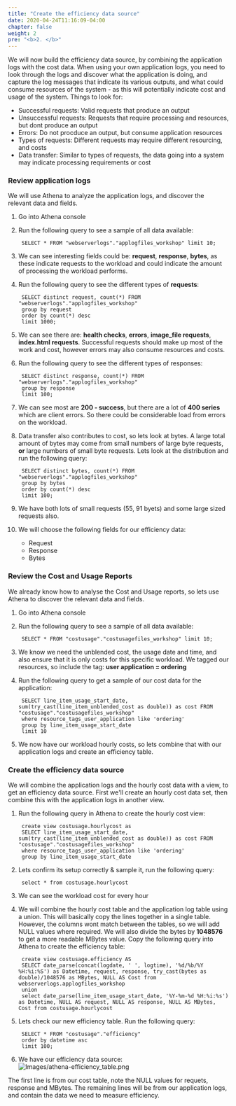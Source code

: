 ```yaml
---
title: "Create the efficiency data source"
date: 2020-04-24T11:16:09-04:00
chapter: false
weight: 2
pre: "<b>2. </b>"
---
```

We will now build the efficiency data source, by combining the application logs with the cost data. When using your own application logs, you need to look through the logs and discover what the application is doing, and capture the log messages that indicate its various outputs, and what could consume resources of the system - as this will potentially indicate cost and usage of the system. Things to look for:

 - Successful requests: Valid requests that produce an output
 - Unsuccessful requests: Requests that require processing and resources, but dont produce an output
 - Errors: Do not procduce an output, but consume application resources
 - Types of requests: Different requests may require different resourcing, and costs
 - Data transfer: Similar to types of requests, the data going into a system may indicate processing requirements or cost


### Review application logs
We will use Athena to analyze the application logs, and discover the relevant data and fields.

1. Go into Athena console

2. Run the following query to see a sample of all data available:

        SELECT * FROM "webserverlogs"."applogfiles_workshop" limit 10;

3. We can see interesting fields could be: **request**, **response**, **bytes**, as these indicate requests to the workload and could indicate the amount of processing the workload performs.

4. Run the following query to see the different types of **requests**:

        SELECT distinct request, count(*) FROM "webserverlogs"."applogfiles_workshop"
        group by request
        order by count(*) desc
        limit 1000;

5. We can see there are: **health checks**, **errors**, **image_file requests**, **index.html requests**. Successful requests should make up most of the work and cost, however errors may also consume resources and costs.

6. Run the following query to see the different types of responses:

        SELECT distinct response, count(*) FROM "webserverlogs"."applogfiles_workshop"
        group by response
        limit 100;

7. We can see most are **200 - success**, but there are a lot of **400 series** which are client errors. So there could be considerable load from errors on the workload.

8. Data transfer also contributes to cost, so lets look at bytes. A large total amount of bytes may come from small numbers of large byte requests, **or** large numbers of small byte requests. Lets look at the distribution and run the following query:

        SELECT distinct bytes, count(*) FROM "webserverlogs"."applogfiles_workshop"
        group by bytes
        order by count(*) desc
        limit 100;

9. We have both lots of small requests (55, 91 byets) and some large sized requests also.

10. We will choose the following fields for our efficiency data:
    - Request
    - Response
    - Bytes



### Review the Cost and Usage Reports
We already know how to analyse the Cost and Usage reports, so lets use Athena to discover the relevant data and fields.

1. Go into Athena console

2. Run the following query to see a sample of all data available:

        SELECT * FROM "costusage"."costusagefiles_workshop" limit 10;

3. We know we need the unblended cost, the usage date and time, and also ensure that it is only costs for this specific workload. We tagged our resources,  so include the tag: **user application = ordering**

4. Run the following query to get a sample of our cost data for the application:

        SELECT line_item_usage_start_date, sum(try_cast(line_item_unblended_cost as double)) as cost FROM "costusage"."costusagefiles_workshop"
        where resource_tags_user_application like 'ordering'
        group by line_item_usage_start_date
        limit 10

5. We now have our workload hourly costs, so lets combine that with our application logs and create an efficiency table.


### Create the efficiency data source
We will combine the application logs and the hourly cost data with a view, to get an efficiency data source. First we'll create an hourly cost data set, then combine this with the application logs in another view.

1. Run the following query in Athena to create the hourly cost view:

        create view costusage.hourlycost as
        SELECT line_item_usage_start_date, sum(try_cast(line_item_unblended_cost as double)) as cost FROM "costusage"."costusagefiles_workshop"
        where resource_tags_user_application like 'ordering'
        group by line_item_usage_start_date

2. Lets confirm its setup correctly & sample it, run the following query:

        select * from costusage.hourlycost


3. We can see the workload cost for every hour

4. We will combine the hourly cost table and the application log table using a union. This will basically copy the lines together in a single table. However, the columns wont match between the tables, so we will add NULL values where required.  We will also divide the bytes by **1048576** to get a more readable MBytes value. Copy the following query into Athena to create the efficiency table:

        create view costusage.efficiency AS
        SELECT date_parse(concat(logdate, ' ', logtime), '%d/%b/%Y %H:%i:%S') as Datetime, request, response, try_cast(bytes as double)/1048576 as MBytes, NULL AS Cost from webserverlogs.applogfiles_workshop
        union
        select date_parse(line_item_usage_start_date, '%Y-%m-%d %H:%i:%s') as Datetime, NULL AS request, NULL AS response, NULL AS MBytes, Cost from costusage.hourlycost

5. Lets check our new efficiency table. Run the following query:

        SELECT * FROM "costusage"."efficiency"
        order by datetime asc
        limit 100;

6. We have our efficiency data source:
![Images/athena-efficiency_table.png](/Cost/200_Workload_Efficiency/Images/athena-efficiency_table.png)

The first line is from our cost table, note the NULL values for requets, response and MBytes. The remaining lines will be from our application logs, and contain the data we need to measure efficiency.
